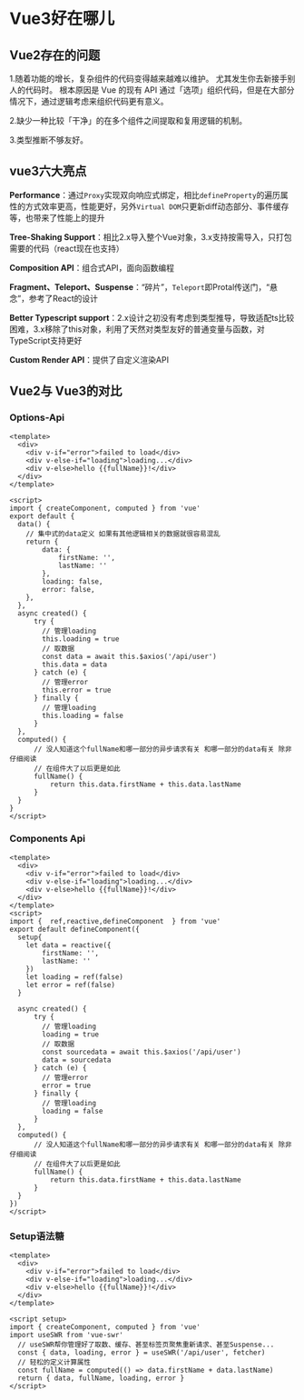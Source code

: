 # Vue3好在哪儿

## Vue2存在的问题

1.随着功能的增长，复杂组件的代码变得越来越难以维护。 尤其发生你去新接手别人的代码时。 根本原因是 Vue 的现有 API 通过「选项」组织代码，但是在大部分情况下，通过逻辑考虑来组织代码更有意义。

2.缺少一种比较「干净」的在多个组件之间提取和复用逻辑的机制。

3.类型推断不够友好。

## vue3六大亮点

**Performance**：通过`Proxy`实现双向响应式绑定，相比`defineProperty`的遍历属性的方式效率更高，性能更好，另外`Virtual DOM`只更新diff动态部分、事件缓存等，也带来了性能上的提升

**Tree-Shaking Support**：相比2.x导入整个Vue对象，3.x支持按需导入，只打包需要的代码（react现在也支持）

**Composition API**：组合式API，面向函数编程

**Fragment、Teleport、Suspense**：“碎片”，`Teleport`即Protal传送门，“悬念”，参考了React的设计

**Better Typescript support**：2.x设计之初没有考虑到类型推导，导致适配ts比较困难，3.x移除了this对象，利用了天然对类型友好的普通变量与函数，对TypeScript支持更好

**Custom Render API**：提供了自定义渲染API

## Vue2与 Vue3的对比

### Options-Api

```vue
<template>
  <div>
    <div v-if="error">failed to load</div>
    <div v-else-if="loading">loading...</div>
    <div v-else>hello {{fullName}}!</div>
  </div>
</template>

<script>
import { createComponent, computed } from 'vue'
export default {
  data() {
    // 集中式的data定义 如果有其他逻辑相关的数据就很容易混乱
    return {
        data: {
            firstName: '',
            lastName: ''
        },
        loading: false,
        error: false,
    },
  },
  async created() {
      try {
        // 管理loading
        this.loading = true
        // 取数据
        const data = await this.$axios('/api/user')
        this.data = data
      } catch (e) {
        // 管理error
        this.error = true
      } finally {
        // 管理loading
        this.loading = false
      }
  },
  computed() {
      // 没人知道这个fullName和哪一部分的异步请求有关 和哪一部分的data有关 除非仔细阅读
      // 在组件大了以后更是如此
      fullName() {
          return this.data.firstName + this.data.lastName
      }
  }
}
</script>

```

### Components Api

```vue
<template>
  <div>
    <div v-if="error">failed to load</div>
    <div v-else-if="loading">loading...</div>
    <div v-else>hello {{fullName}}!</div>
  </div>
</template>
<script>
import {  ref,reactive,defineComponent  } from 'vue'
export default defineComponent({
  setup{
    let data = reactive({
    	firstName: '',
        lastName: ''
	})
    let loading = ref(false)
    let error = ref(false)
  }
 
  async created() {
      try {
        // 管理loading
        loading = true
        // 取数据
        const sourcedata = await this.$axios('/api/user')
        data = sourcedata
      } catch (e) {
        // 管理error
        error = true
      } finally {
        // 管理loading
        loading = false
      }
  },
  computed() {
      // 没人知道这个fullName和哪一部分的异步请求有关 和哪一部分的data有关 除非仔细阅读
      // 在组件大了以后更是如此
      fullName() {
          return this.data.firstName + this.data.lastName
      }
  }
})
</script>
```



### Setup语法糖

```vue
<template>
  <div>
    <div v-if="error">failed to load</div>
    <div v-else-if="loading">loading...</div>
    <div v-else>hello {{fullName}}!</div>
  </div>
</template>

<script setup>
import { createComponent, computed } from 'vue'
import useSWR from 'vue-swr'
  // useSWR帮你管理好了取数、缓存、甚至标签页聚焦重新请求、甚至Suspense...
  const { data, loading, error } = useSWR('/api/user', fetcher)
  // 轻松的定义计算属性
  const fullName = computed(() => data.firstName + data.lastName)
  return { data, fullName, loading, error }
</script>

```

